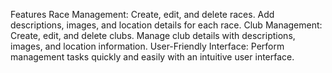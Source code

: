 
Features
Race Management: Create, edit, and delete races. Add descriptions, images, and location details for each race.
Club Management: Create, edit, and delete clubs. Manage club details with descriptions, images, and location information.
User-Friendly Interface: Perform management tasks quickly and easily with an intuitive user interface.
